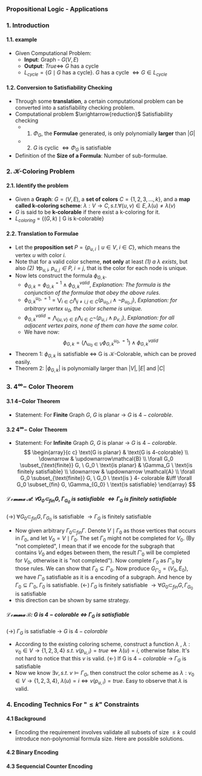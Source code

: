### Propositional Logic - Applications
### 1. Introduction
#### 1.1.  example
- Given Computational Problem: 
	- **Input**: Graph - $G(V,E)$
	- **Output**: $True \iff$ $G$ has a cycle
	- $L_{cycle} = \{G \mid G\text{ has a cycle}\}$. $G$ has a cycle $\iff G \in L_{cycle}$
#### 1.2. Conversion to Satisfiability Checking
- Through some **translation**, a certain computational problem can be converted into a satisfiability checking problem.
- Computational problem $\xrightarrow{reduction}$ Satisfiability checking
	- 1. $\Phi_G$, the **Formulae** generated, is only polynomially **larger** than $|G|$
	- 2. $G$ is cyclic $\iff \Phi_G$ is satisfiable
- Definition of the **Size of a Formula**: Number of sub-formulae.
### 2. $\mathcal{K}$-Coloring Problem
#### 2.1. Identify the problem
- Given a **Graph**: $G =(V, E)$, a **set of colors** $C=\{1,2,3,..., k\}$, and a **map called k-coloring scheme**: $\lambda: V \to C, s.t. \forall (u, v) \in E, \lambda(u) \neq \lambda(v)$
- $G$ is said to be **k-colorable** if there exist a k-coloring for it.
- $L_{coloring}$ = $\{(G, k) \mid \text{G is k-colorable}\}$
#### 2.2. Translation to Formulae
- Let the **proposition set** $P = \{p_{u, i} \mid u \in V,\; i \in C\}$, which means the vertex $u$ with color $i$. 
- Note that for a valid color scheme, **not only** at least *(1) a $\lambda$ exists*, but also *(2) $\forall p_{u,i},\;p_{u,j} \in P,\;i=j$*, that is the color for each node is unique.
- Now lets construct the formula $\phi_{G,k}$.
	- $\phi_{G, k} = \phi_{G, k}^{=1} \land \phi_{G, k}^{valid}$, *Explanation: The formula is the conjunction of the formulae that obey the above rules.*
	- $\phi_{G, k}^{u_0, =1} = \bigvee_{i \in C} \bigwedge_{j \neq i, j \in C} (p_{u_0, i} \land \neg p_{u_0, j})$, *Explanation: for arbitrary vertex $u_0$, the color scheme is unique.*
	- $\phi_{G, k}^{valid}= \bigwedge_{\{u, v\}\in E}\bigwedge_{i\in C} \neg(p_{u,i}\land p_{v,i})$, *Explanation: for all adjacent vertex pairs, none of them can have the same color.*
	- We have now:$$\phi_{G,k}=(\bigwedge_{u_0 \in V} \phi_{G,k}^{u_0,=1}) \land \phi_{G, k}^{valid}$$
- Theorem 1: $\phi_{G,k}$ is satisfiable $\iff$ G is $\mathcal{K}$-Colorable, which can be proved easily.
- Theorem 2:  $|\phi_{G,k}|$ is polynomially larger than $|V|,|E|$ and $|C|$
###  3. $4^\infty-$ Color Theorem
#### 3.1 $4-$Color Theorem
- Statement: For **Finite** Graph $G$, $G$ is planar $\rightarrow$ $G$ is $4-colorable$.
#### 3.2 $4^\infty-$ Color Theorem
- Statement: For **Infinite** Graph $G$, $G$ is planar $\rightarrow$ $G$ is $4-colorable$.
$$
 \begin{array}{c c} \text{G is planar} & \text{G is 4-colorable} \\ \downarrow & \updownarrow\mathcal{B} \\ \forall G_0 \subset_{\text{finite}} G, \ G_0 \ \text{is planar} & \Gamma_G \ \text{is finitely satisfiable} \\ \downarrow & \updownarrow \mathcal{A} \\ \forall G_0 \subset_{\text{finite}} G, \ G_0 \ \text{is } 4- colorable &\iff \forall G_0 \subset_{fin} G, \Gamma_{G_0} \ \text{is satisfiable} \end{array}
$$

##### $\mathcal{Lemma \;A:}$ $\forall G_0 \subset_{fin}G, \Gamma_{G_0}$ is satisfiable $\iff \Gamma_G$ is finitely satisfiable
$(\rightarrow)\;\forall G_0 \subset_{fin}G, \Gamma_{G_0}$ is satisfiable $\rightarrow \Gamma_G$ is finitely satisfiable
- Now given arbitrary $\Gamma_0 \subset_{fin} \Gamma$. Denote $V\mid \Gamma_0$ as those vertices that occurs in $\Gamma_0$, and let $V_0=V\mid \Gamma_0$. The set $\Gamma_0$ might not be completed for $V_0$. (By "not completed", I mean that if we encode for the subgraph that contains $V_0$ and edges between them, the result $\Gamma'_0$ will be completed for $V_0$, otherwise it is "not completed"). Now complete $\Gamma_0$ as $\Gamma'_0$  by those rules. We can show that $\Gamma_0\subseteq \Gamma'_0$. Now produce $G_{\Gamma'_0}=(V_0,E_0)$, we have $\Gamma'_0$ satisfiable as it is a encoding of a subgraph. And hence by $\Gamma_0\subseteq \Gamma'_0$, $\Gamma_0$ is satisfiable.
$(\leftarrow)\;\Gamma_G$ is finitely satisfiable $\rightarrow \forall G_0 \subset_{fin}G, \Gamma_{G_0}$ is satisfiable
- this direction can be shown by same strategy.
##### $\mathcal{Lemma \;B:}$ $G$ is $4-colorable$ $\iff$ $\Gamma_G$ is satisfiable
$(\rightarrow)$ $\Gamma_G$ is satisfiable $\rightarrow$ $G$ is $4-colorable$
- According to the existing coloring scheme, construct a function $\lambda$ , $\lambda: v_0 \in V\to\{1,2,3,4\}$ $s.t.$ $v(p_{u,i}) = true \iff \lambda(u)=i$, otherwise false. It's not hard to notice that this $v$ is valid. 
$(\leftarrow)$ If G is $4-colorable$ $\rightarrow$  $\Gamma_G$ is satisfiable
- Now we know $\exists v, s.t.\; v \models \Gamma_G$, then construct the color scheme as $\lambda: v_0 \in V \to \{1,2,3,4\}$, $\lambda(u)=i \iff v(p_{u,i})=true$. Easy to observe that $\lambda$ is valid.

### 4. Encoding Technics For  "$\leq k$"  Constraints
#### 4.1 Background
- Encoding the requirement involves validate all subsets of size $\leq k$ could introduce non-polynomial formula size. Here are possible solutions.
#### 4.2 Binary Encoding

#### 4.3 Sequencial Counter Encoding
